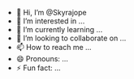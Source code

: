 - 👋 Hi, I’m @Skyrajope
- 👀 I’m interested in ...
- 🌱 I’m currently learning ...
- 💞️ I’m looking to collaborate on ...
- 📫 How to reach me ...
- 😄 Pronouns: ...
- ⚡ Fun fact: ...

<!---
Skyrajope/Skyrajope is a ✨ special ✨ repository because its `README.md` (this file) appears on your GitHub profile.
You can click the Preview link to take a look at your changes.
--->
